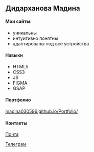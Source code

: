 ## Дидарханова Мадина
#### Мои сайты:
- уникальны
- интуитивно понятны
- адаптированы под все устройства

#### Навыки 
- HTML5
- CSS3
- JS
- FIGMA
- GSAP

#### Портфолио
[madina030596.github.io/Portfolio/](https://madina030596.github.io/Portfolio/)

#### Контакты
<a href="mailto:didarhanova.madina@mail.ru?">Почта</a>

[Телеграм](https://t.me/madina030596)

